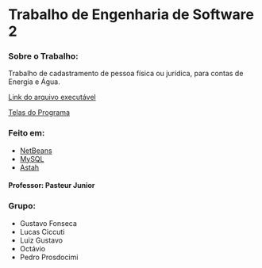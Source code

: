 # Trabalho de Engenharia de Software 2

### Sobre o Trabalho:
Trabalho de cadastramento de pessoa física ou jurídica, para contas de Energia e Água.

[Link do arquivo executável](MinhaAplicacao/dist)

[Telas do Programa](telas)

### Feito em:
- [NetBeans](https://netbeans.org/)
- [MySQL](https://www.mysql.com/)
- [Astah](http://astah.net/)

#### Professor: Pasteur Junior

### Grupo:
- Gustavo Fonseca
- Lucas Ciccuti
- Luiz Gustavo
- Octávio
- Pedro Prosdocimi
